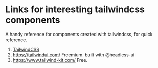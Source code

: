 # Links for interesting tailwindcss components

A handy reference for components created with tailwindcss, for quick reference.

1. [TailwindCSS](https://tailwindcss.com/docs)
1. https://tailwindui.com/ 
      Freemium. built with @headless-ui
2. https://www.tailwind-kit.com/
      Free. 
